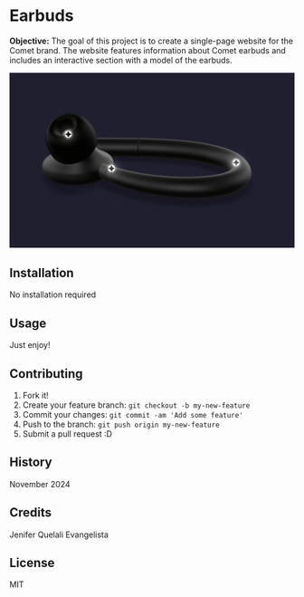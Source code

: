 # Earbuds

**Objective:** The goal of this project is to create a single-page website for the Comet brand. The website features information about Comet earbuds and includes an interactive section with a model of the earbuds.

![Website Photo](images/picture.png)

## Installation
No installation required

## Usage
Just enjoy!

## Contributing
1. Fork it!
2. Create your feature branch: `git checkout -b my-new-feature`
3. Commit your changes: `git commit -am 'Add some feature'`
4. Push to the branch: `git push origin my-new-feature`
5. Submit a pull request :D

## History
November 2024

## Credits
Jenifer Quelali Evangelista

## License
MIT